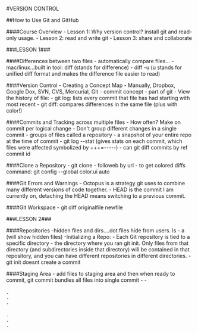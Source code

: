 #VERSION CONTROL

##How to Use Git and GitHub

####Course Overview
    - Lesson 1: Why version control? install git and read-only usage.
    - Lesson 2: read and write git
    - Lesson 3: share and collaborate

###LESSON 1###

####Differences between two files
    - automatically compare files...
    - mac/linux...built in tool: diff (stands for difference)
    - diff -u (u stands for unified diff format and makes the difference file easier to read)


####Version Control - Creating a Concept Map
    - Manually, Dropbox, Google Dox, SVN, CVS, Mercurial, Git
    - commit concept - part of git
    - View the history of file:
        - git log: lists every commit that file has had starting with most recent
    - git diff: compares differences in the same file (plus with color!)

####Commits and Tracking across multiple files
    - How often?  Make on commit per logical change
    - Don't group different changes in a single commit
    - groups of files called a repository
    - a snapshot of your entire repo at the time of commit
    - git log --stat (gives stats on each commit,
        which files were affected symbolized by +++=-----)
    - can git diff commits by ref commit id

####Clone a Repository
    - git clone - followeb by url
    - to get colored diffs command:  git config --global color.ui auto

####Git Errors and Warnings
    - Octopus is a strategy git uses to combine many different versions of code together.
    - HEAD is the commit I am currently on, detaching the HEAD means switching to a previous
    commit.

####Git Workspace
    - git diff originalfile newfile


###LESSON 2###

####Repositories
    -hidden files and dirs....dot files hide from users.  ls - a (will show hidden files)
    -Initializing a Repo:
    - Each Git repository is tied to a specific directory - the directory where you ran git init. Only files from that directory (and subdirectories inside that directory) will be contained in that repository, and you can have different repositories in different directories.
    - git init doesnt create a commit

####Staging Area
    - add files to staging area and then when ready to commit, git commit bundles all files into single commit
    -
    -

####
    -
    -
    -

####
    -
    -
    -
